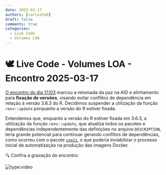 ```yaml
---
date: 2025-03-17
authors: [carloshob]
draft: false
comments: true
categories:
  - Live Code
  - Volumes LOA
---
```


# 🕊️ Live Code - Volumes LOA - Encontro 2025-03-17

[O encontro do dia 17/03](https://github.com/splor-mg/handbook/issues/65) marcou a retomada da paz na AID e alinhamento para **fixação de versões**, visando evitar conflitos de dependência em relação à versão 3.6.3 do R. Decidimos suspender a utilização da função `renv::update` porquanto a versão do R estiver fixada.

<!-- more -->

Entendemos que, enquanto a versão do R estiver fixada em 3.6.3, a utilização da função `renv::update`, que atualiza todos os pacotes e dependências independentemente das definições no arquivo `DESCRIPTION`, teria grande potencial para continuar gerando conflitos de dependências, como ocorreu com o pacote [`cpp11`](https://github.com/splor-mg/handbook/issues/61), o que poderia inviabilizar o processo inicial de automatização na produção das imagens Docker.



🔍 Confira a gravação do encontro:

![type:video](https://www.youtube.com/embed/cxEkzgGnbSE)
